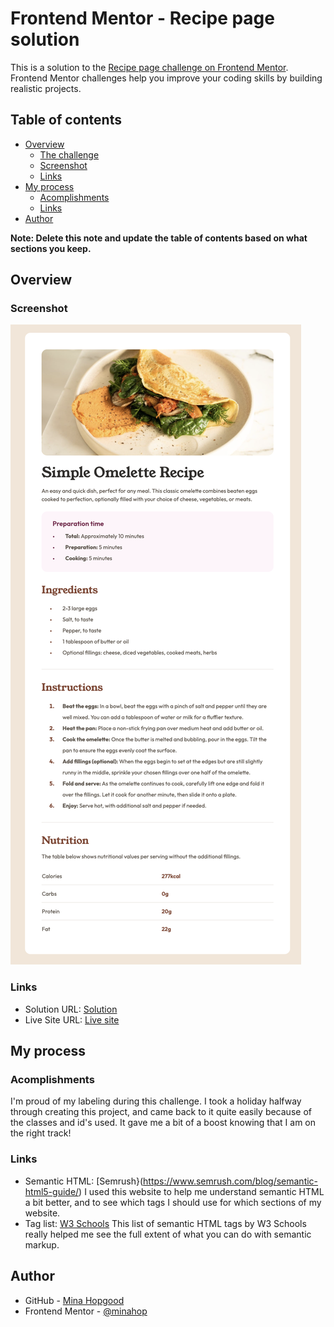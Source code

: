 # Frontend Mentor - Recipe page solution

This is a solution to the [Recipe page challenge on Frontend Mentor](https://www.frontendmentor.io/challenges/recipe-page-KiTsR8QQKm). Frontend Mentor challenges help you improve your coding skills by building realistic projects. 

## Table of contents

- [Overview](#overview)
  - [The challenge](#the-challenge)
  - [Screenshot](#screenshot)
  - [Links](#links)
- [My process](#my-process)
  - [Acomplishments](#acomplishments)
  - [Links](#links)
- [Author](#author)

**Note: Delete this note and update the table of contents based on what sections you keep.**

## Overview

### Screenshot

![Completed Project](./images/Screenshot.png)

### Links

- Solution URL: [Solution](https://github.com/minahopgood/FEM-recipe-card)
- Live Site URL: [Live site](https://minahopgood.github.io/FEM-recipe-card/)

## My process

### Acomplishments
I'm proud of my labeling during this challenge. I took a holiday halfway through creating this project, and came back to it quite easily because of the classes and id's used. It gave me a bit of a boost knowing that I am on the right track!

### Links
- Semantic HTML: [Semrush}(https://www.semrush.com/blog/semantic-html5-guide/) I used this website to help me understand semantic HTML a bit better, and to see which tags I should use for which sections of my website.
- Tag list: [W3 Schools](https://www.w3schools.com/tags/default.asp) This list of semantic HTML tags by W3 Schools really helped me see the full extent of what you can do with semantic markup.

## Author

- GitHub - [Mina Hopgood](https://github.com/minahopgood)
- Frontend Mentor - [@minahop](https://www.frontendmentor.io/profile/minahopgood)

